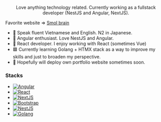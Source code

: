 <p align="center">Love anything technology related. Currently working as a fullstack developer (NestJS and Angular, NextJS).</p>

Favorite website => [Smol brain][Grug-url]

- 🌟 Speak fluent Vietnamese and English. N2 in Japanese.
- 🚀 Angular enthusiast. Love NestJS and Angular.
- 🚀 React developer. I enjoy working with React (sometimes Vue)
- 🟩 Currently learning Golang + HTMX stack as a way to improve my skills and just to broaden my perspective.
- 📰 Hopefully will deploy own portfolio website sometimes soon.

### Stacks

* [![Angular][Angular.io]][Angular-url]
* [![React][React.io]][React-url]
* [![NextJS][NextJS.io]][NextJS-url]
* [![Bootstrap][Bootstrap.com]][Bootstrap-url]
* [![NestJS][Nestjs.com]][NestJS-url]
* [![Golang][Go.dev]][Go-url]

<!-- MARKDOWN LINKS & IMAGES -->
<!-- https://www.markdownguide.org/basic-syntax/#reference-style-links -->
[Angular.io]: https://img.shields.io/badge/Angular-DD0031?style=for-the-badge&logo=angular&logoColor=white
[Angular-url]: https://angular.io/
[React.io]: https://shields.io/badge/react-black?logo=react&style=for-the-badge
[React-url]: https://react.dev/
[NextJS.io]: https://img.shields.io/badge/next.js-000000?style=for-the-badge&logo=nextdotjs&logoColor=white
[NextJS-url]: https://nextjs.org/
[Bootstrap.com]: https://img.shields.io/badge/Bootstrap-563D7C?style=for-the-badge&logo=bootstrap&logoColor=white
[Bootstrap-url]: https://getbootstrap.com/
[Nestjs.com]: https://img.shields.io/badge/nestjs-E0234E?style=for-the-badge&logo=nestjs&logoColor=white
[NestJS-url]: https://nestjs.com/
[Go.dev]: https://img.shields.io/badge/go-%2300ADD8.svg?style=for-the-badge&logo=go&logoColor=white
[Go-url]: https://go.dev/
[Grug-url]: https://grugbrain.dev/

